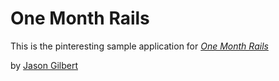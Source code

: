 # One Month Rails

This is the pinteresting sample application for 
[*One Month Rails*](http://onemonthrails.com)

by [Jason Gilbert](http://jasongilbert.io)
